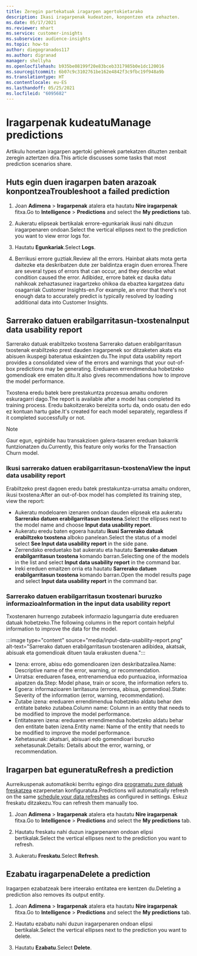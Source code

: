 ```yaml
---
title: Zeregin partekatuak iragarpen agertokietarako
description: Ikasi iragarpenak kudeatzen, konpontzen eta zehazten.
ms.date: 05/17/2021
ms.reviewer: mhart
ms.service: customer-insights
ms.subservice: audience-insights
ms.topic: how-to
author: diegogranados117
ms.author: digranad
manager: shellyha
ms.openlocfilehash: b935be08199f20e83bceb3317985b0e1dc120016
ms.sourcegitcommit: 6b07c9c3102761be162e4842f3c9fbc19f948a9b
ms.translationtype: HT
ms.contentlocale: eu-ES
ms.lasthandoff: 05/25/2021
ms.locfileid: "6095682"
---
```

# <a name="manage-predictions"></a><span data-ttu-id="c05c3-103">Iragarpenak kudeatu</span><span class="sxs-lookup"><span data-stu-id="c05c3-103">Manage predictions</span></span>

<span data-ttu-id="c05c3-104">Artikulu honetan iragarpen agertoki gehienek partekatzen dituzten zenbait zeregin aztertzen dira.</span><span class="sxs-lookup"><span data-stu-id="c05c3-104">This article discusses some tasks that most prediction scenarios share.</span></span>

## <a name="troubleshoot-a-failed-prediction"></a><span data-ttu-id="c05c3-105">Huts egin duen iragarpen baten arazoak konpontzea</span><span class="sxs-lookup"><span data-stu-id="c05c3-105">Troubleshoot a failed prediction</span></span>

1. <span data-ttu-id="c05c3-106">Joan **Adimena** > **Iragarpenak** atalera eta hautatu **Nire iragarpenak** fitxa.</span><span class="sxs-lookup"><span data-stu-id="c05c3-106">Go to **Intelligence** > **Predictions** and select the **My predictions** tab.</span></span>

1. <span data-ttu-id="c05c3-107">Aukeratu elipseak bertikalak errore-egunkariak ikusi nahi dituzun iragarpenaren ondoan.</span><span class="sxs-lookup"><span data-stu-id="c05c3-107">Select the vertical ellipses next to the prediction you want to view error logs for.</span></span>

1. <span data-ttu-id="c05c3-108">Hautatu **Egunkariak**.</span><span class="sxs-lookup"><span data-stu-id="c05c3-108">Select **Logs**.</span></span>

1. <span data-ttu-id="c05c3-109">Berrikusi errore guztiak.</span><span class="sxs-lookup"><span data-stu-id="c05c3-109">Review all the errors.</span></span> <span data-ttu-id="c05c3-110">Hainbat akats mota gerta daitezke eta deskribatzen dute zer baldintza eragin duen errorea.</span><span class="sxs-lookup"><span data-stu-id="c05c3-110">There are several types of errors that can occur, and they describe what condition caused the error.</span></span> <span data-ttu-id="c05c3-111">Adibidez, errore batek ez dauka datu nahikoak zehaztasunez iragartzeko ohikoa da ebaztea kargatzea datu osagarriak Customer Insights-en.</span><span class="sxs-lookup"><span data-stu-id="c05c3-111">For example, an error that there's not enough data to accurately predict is typically resolved by loading additional data into Customer Insights.</span></span>

## <a name="input-data-usability-report"></a><span data-ttu-id="c05c3-112">Sarrerako datuen erabilgarritasun-txostena</span><span class="sxs-lookup"><span data-stu-id="c05c3-112">Input data usability report</span></span>

<span data-ttu-id="c05c3-113">Sarrerako datuak erabiltzeko txostena Sarrerako datuen erabilgarritasun txostenak erabiltzeko prest dauden iragarpenek sor ditzaketen akats eta abisuen ikuspegi bateratua eskaintzen du.</span><span class="sxs-lookup"><span data-stu-id="c05c3-113">The input data usability report provides a consolidated view of the errors and warnings that your out-of-box predictions may be generating.</span></span> <span data-ttu-id="c05c3-114">Ereduaren errendimendua hobetzeko gomendioak ere ematen ditu.</span><span class="sxs-lookup"><span data-stu-id="c05c3-114">It also gives recommendations how to improve the model performance.</span></span>

<span data-ttu-id="c05c3-115">Txostena eredu batek bere prestakuntza prozesua amaitu ondoren eskuragarri dago.</span><span class="sxs-lookup"><span data-stu-id="c05c3-115">The report is available after a model has completed its training process.</span></span> <span data-ttu-id="c05c3-116">Eredu bakoitzerako bereizita sortu da, ondo osatu den edo ez kontuan hartu gabe.</span><span class="sxs-lookup"><span data-stu-id="c05c3-116">It's created for each model separately, regardless if it completed successfully or not.</span></span>

> [!NOTE]
> <span data-ttu-id="c05c3-117">Gaur egun, eginbide hau transakzioen galera-tasaren ereduan bakarrik funtzionatzen du.</span><span class="sxs-lookup"><span data-stu-id="c05c3-117">Currently, this feature only works for the Transaction Churn model.</span></span>

### <a name="view-the-input-data-usability-report"></a><span data-ttu-id="c05c3-118">Ikusi sarrerako datuen erabilgarritasun-txostena</span><span class="sxs-lookup"><span data-stu-id="c05c3-118">View the input data usability report</span></span>

<span data-ttu-id="c05c3-119">Erabiltzeko prest dagoen eredu batek prestakuntza-urratsa amaitu ondoren, ikusi txostena:</span><span class="sxs-lookup"><span data-stu-id="c05c3-119">After an out-of-box model has completed its training step, view the report:</span></span>
- <span data-ttu-id="c05c3-120">Aukeratu modeloaren izenaren ondoan dauden elipseak eta aukeratu **Sarrerako datuen erabilgarritasun txostena**.</span><span class="sxs-lookup"><span data-stu-id="c05c3-120">Select the ellipses next to the model name and choose **Input data usability report**.</span></span>
- <span data-ttu-id="c05c3-121">Aukeratu eredu baten egoera hautatu **Ikusi Sarrerako datuak erabiltzeko txostena** alboko panelean.</span><span class="sxs-lookup"><span data-stu-id="c05c3-121">Select the status of a model select **See Input data usability report** in the side pane.</span></span>
- <span data-ttu-id="c05c3-122">Zerrendako ereduetako bat aukeratu eta hautatu **Sarrerako datuen erabilgarritasun txostena** komando barran.</span><span class="sxs-lookup"><span data-stu-id="c05c3-122">Selecting one of the models in the list and select **Input data usability report** in the command bar.</span></span>
- <span data-ttu-id="c05c3-123">Ireki ereduen emaitzen orria eta hautatu **Sarrerako datuen erabilgarritasun txostena** komando barran.</span><span class="sxs-lookup"><span data-stu-id="c05c3-123">Open the model results page and select **Input data usability report** in the command bar.</span></span>

### <a name="information-in-the-input-data-usability-report"></a><span data-ttu-id="c05c3-124">Sarrerako datuen erabilgarritasun txostenari buruzko informazioa</span><span class="sxs-lookup"><span data-stu-id="c05c3-124">Information in the input data usability report</span></span>

<span data-ttu-id="c05c3-125">Txostenaren hurrengo zutabeek informazio lagungarria dute ereduaren datuak hobetzeko.</span><span class="sxs-lookup"><span data-stu-id="c05c3-125">The following columns in the report contain helpful information to improve the data for the model.</span></span>

:::image type="content" source="media/input-data-usability-report.png" alt-text="Sarrerako datuen erabilgarritasun txostenaren adibidea, akatsak, abisuak eta gomendioak dituen taula erakusten duena.":::

- <span data-ttu-id="c05c3-127">Izena: errore, abisu edo gomendioaren izen deskribatzailea.</span><span class="sxs-lookup"><span data-stu-id="c05c3-127">Name: Descriptive name of the error, warning, or recommendation.</span></span>
- <span data-ttu-id="c05c3-128">Urratsa: ereduaren fasea, entrenamendua edo puntuazioa, informazioa aipatzen da.</span><span class="sxs-lookup"><span data-stu-id="c05c3-128">Step: Model phase, train or score, the information refers to.</span></span>
- <span data-ttu-id="c05c3-129">Egoera: informazioaren larritasuna (errorea, abisua, gomendioa).</span><span class="sxs-lookup"><span data-stu-id="c05c3-129">State: Severity of the information (error, warning, recommendation).</span></span>
- <span data-ttu-id="c05c3-130">Zutabe izena: ereduaren errendimendua hobetzeko aldatu behar den entitate bateko zutabea.</span><span class="sxs-lookup"><span data-stu-id="c05c3-130">Column name: Column in an entity that needs to be modified to improve the model performance.</span></span>
- <span data-ttu-id="c05c3-131">Entitatearen izena: ereduaren errendimendua hobetzeko aldatu behar den entitate baten izena.</span><span class="sxs-lookup"><span data-stu-id="c05c3-131">Entity name: Name of the entity that needs to be modified to improve the model performance.</span></span>
- <span data-ttu-id="c05c3-132">Xehetasunak: akatsari, abisuari edo gomendioari buruzko xehetasunak.</span><span class="sxs-lookup"><span data-stu-id="c05c3-132">Details: Details about the error, warning, or recommendation.</span></span>

## <a name="refresh-a-prediction"></a><span data-ttu-id="c05c3-133">Iragarpen bat eguneratu</span><span class="sxs-lookup"><span data-stu-id="c05c3-133">Refresh a prediction</span></span>

<span data-ttu-id="c05c3-134">Aurreikuspenak automatikoki berritu egingo dira [programatu zure datuak freskatzea](system.md#schedule-tab) ezarpenetan konfiguratuta.</span><span class="sxs-lookup"><span data-stu-id="c05c3-134">Predictions will automatically refresh on the same [schedule your data refreshes](system.md#schedule-tab) as configured in settings.</span></span> <span data-ttu-id="c05c3-135">Eskuz freskatu ditzakezu.</span><span class="sxs-lookup"><span data-stu-id="c05c3-135">You can refresh them manually too.</span></span>

1. <span data-ttu-id="c05c3-136">Joan **Adimena** > **Iragarpenak** atalera eta hautatu **Nire iragarpenak** fitxa.</span><span class="sxs-lookup"><span data-stu-id="c05c3-136">Go to **Intelligence** > **Predictions** and select the **My predictions** tab.</span></span>

1. <span data-ttu-id="c05c3-137">Hautatu freskatu nahi duzun iragarpenaren ondoan elipsi bertikalak.</span><span class="sxs-lookup"><span data-stu-id="c05c3-137">Select the vertical ellipses next to the prediction you want to refresh.</span></span>

1. <span data-ttu-id="c05c3-138">Aukeratu **Freskatu**.</span><span class="sxs-lookup"><span data-stu-id="c05c3-138">Select **Refresh**.</span></span>

## <a name="delete-a-prediction"></a><span data-ttu-id="c05c3-139">Ezabatu iragarpena</span><span class="sxs-lookup"><span data-stu-id="c05c3-139">Delete a prediction</span></span>

<span data-ttu-id="c05c3-140">Iragarpen ezabatzeak bere irteerako entitatea ere kentzen du.</span><span class="sxs-lookup"><span data-stu-id="c05c3-140">Deleting a prediction also removes its output entity.</span></span>

1. <span data-ttu-id="c05c3-141">Joan **Adimena** > **Iragarpenak** atalera eta hautatu **Nire iragarpenak** fitxa.</span><span class="sxs-lookup"><span data-stu-id="c05c3-141">Go to **Intelligence** > **Predictions** and select the **My predictions** tab.</span></span>

1. <span data-ttu-id="c05c3-142">Hautatu ezabatu nahi duzun iragarpenaren ondoan elipsi bertikalak.</span><span class="sxs-lookup"><span data-stu-id="c05c3-142">Select the vertical ellipses next to the prediction you want to delete.</span></span>

1. <span data-ttu-id="c05c3-143">Hautatu **Ezabatu**.</span><span class="sxs-lookup"><span data-stu-id="c05c3-143">Select **Delete**.</span></span>
